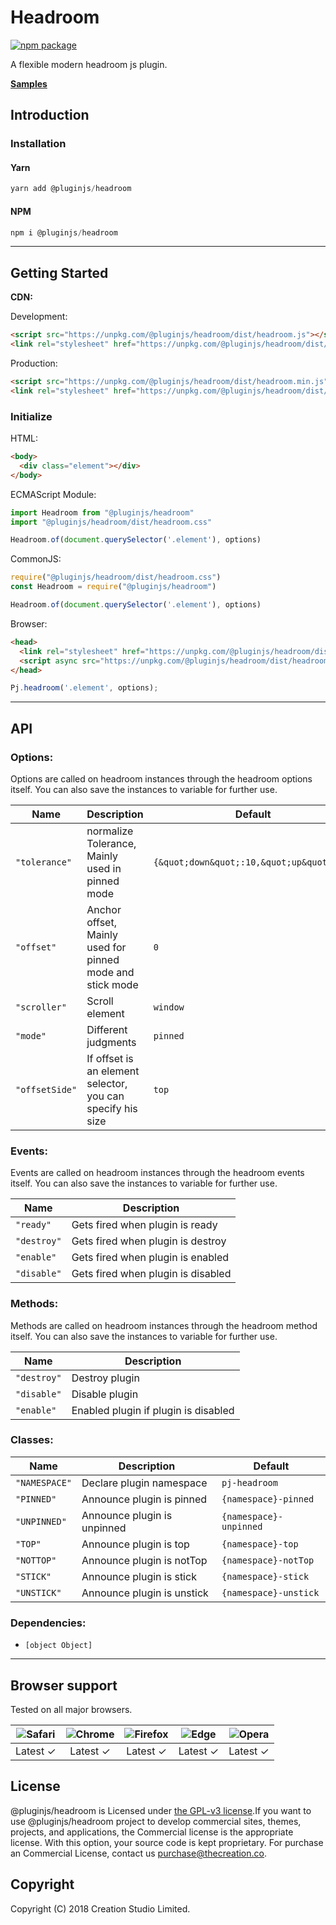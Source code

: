 # Headroom
[![npm package](https://img.shields.io/npm/v/@pluginjs/headroom.svg)](https://www.npmjs.com/package/@pluginjs/headroom)

A flexible modern headroom js plugin.

**[Samples](https://codesandbox.io/s/github/pluginjs/plugin.js/tree/master/modules/headroom/samples)**

## Introduction
### Installation

#### Yarn
```javascript
yarn add @pluginjs/headroom
```
#### NPM
```javascript
npm i @pluginjs/headroom
```
---

## Getting Started

**CDN:**

Development:
```html
<script src="https://unpkg.com/@pluginjs/headroom/dist/headroom.js"></script>
<link rel="stylesheet" href="https://unpkg.com/@pluginjs/headroom/dist/headroom.css">
```
Production:
```html
<script src="https://unpkg.com/@pluginjs/headroom/dist/headroom.min.js"></script>
<link rel="stylesheet" href="https://unpkg.com/@pluginjs/headroom/dist/headroom.min.css">
```

### Initialize
HTML:
```html
<body>
  <div class="element"></div>
</body>
```
ECMAScript Module:
```javascript
import Headroom from "@pluginjs/headroom"
import "@pluginjs/headroom/dist/headroom.css"

Headroom.of(document.querySelector('.element'), options)
```
CommonJS:
```javascript
require("@pluginjs/headroom/dist/headroom.css")
const Headroom = require("@pluginjs/headroom")

Headroom.of(document.querySelector('.element'), options)
```
Browser:
```html
<head>
  <link rel="stylesheet" href="https://unpkg.com/@pluginjs/headroom/dist/headroom.css">
  <script async src="https://unpkg.com/@pluginjs/headroom/dist/headroom.js"></script>
</head>
```
```javascript
Pj.headroom('.element', options);
```
---
## API

### Options:
Options are called on headroom instances through the headroom options itself.
You can also save the instances to variable for further use.

Name | Description | Default
-----|--------------|-----
`"tolerance"` | normalize Tolerance, Mainly used in pinned mode | `{&quot;down&quot;:10,&quot;up&quot;:20}`
`"offset"` | Anchor offset, Mainly used for pinned mode and stick mode | `0`
`"scroller"` | Scroll element | `window`
`"mode"` | Different judgments | `pinned`
`"offsetSide"` | If offset is an element selector, you can specify his size | `top`

### Events:
Events are called on headroom instances through the headroom events itself.
You can also save the instances to variable for further use.

Name | Description
-----|-----
`"ready"` | Gets fired when plugin is ready
`"destroy"` | Gets fired when plugin is destroy
`"enable"` | Gets fired when plugin is enabled
`"disable"` | Gets fired when plugin is disabled


### Methods:
Methods are called on headroom instances through the headroom method itself.
You can also save the instances to variable for further use.

Name | Description
-----|-----
`"destroy"` | Destroy plugin
`"disable"` | Disable plugin
`"enable"` | Enabled plugin if plugin is disabled


### Classes:
Name | Description | Default
-----|------|------
`"NAMESPACE"` | Declare plugin namespace | `pj-headroom`
`"PINNED"` | Announce plugin is pinned | `{namespace}-pinned`
`"UNPINNED"` | Announce plugin is unpinned | `{namespace}-unpinned`
`"TOP"` | Announce plugin is top | `{namespace}-top`
`"NOTTOP"` | Announce plugin is notTop | `{namespace}-notTop`
`"STICK"` | Announce plugin is stick | `{namespace}-stick`
`"UNSTICK"` | Announce plugin is unstick | `{namespace}-unstick`



### Dependencies:
- `[object Object]`

---

## Browser support

Tested on all major browsers.

| <img src="https://raw.githubusercontent.com/alrra/browser-logos/master/src/safari/safari_32x32.png" alt="Safari"> | <img src="https://raw.githubusercontent.com/alrra/browser-logos/master/src/chrome/chrome_32x32.png" alt="Chrome"> | <img src="https://raw.githubusercontent.com/alrra/browser-logos/master/src/firefox/firefox_32x32.png" alt="Firefox"> | <img src="https://raw.githubusercontent.com/alrra/browser-logos/master/src/edge/edge_32x32.png" alt="Edge"> | <img src="https://raw.githubusercontent.com/alrra/browser-logos/master/src/opera/opera_32x32.png" alt="Opera"> |
|:--:|:--:|:--:|:--:|:--:|
| Latest ✓ | Latest ✓ | Latest ✓ | Latest ✓ | Latest ✓ |

## License
@pluginjs/headroom is Licensed under [the GPL-v3 license](LICENSE).If you want to use @pluginjs/headroom project to develop commercial sites, themes, projects, and applications, the Commercial license is the appropriate license. With this option, your source code is kept proprietary. For purchase an Commercial License, contact us purchase@thecreation.co.

## Copyright
Copyright (C) 2018 Creation Studio Limited.